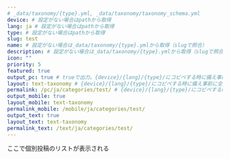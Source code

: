 ```yaml
---
# _data/taxonomy/{type}.yml, _data/taxonomy/taxonomy_schema.yml
device: # 設定がない場合はpathから取得
lang: ja # 設定がない場合はpathから取得
type: # 設定がない場合はpathから取得
slug: test
name: # 設定がない場合は_data/taxonomy/{type}.ymlから取得（slugで照合）
description: # 設定がない場合は_data/taxonomy/{type}.ymlから取得（slugで照合）
icon: ""
priority: 5
featured: true
output_pc: true # trueで出力。{device}/{lang}/{type}/にコピペする時に備え事前に全てのdevice用を設定
layout: text-taxonomy # {device}/{lang}/{type}/にコピペする時に備え事前に全てのdevice用を設定
permalink: /pc/ja/categories/test/ # {device}/{lang}/{type}/にコピペする時に備え事前に全てのdevice用を設定
output_mobile: true
layout_mobile: text-taxonomy
permalink_mobile: /mobile/ja/categories/test/
output_text: true
layout_text: text-taxonomy
permalink_text: /text/ja/categories/test/
---
```


ここで個別投稿のリストが表示される
